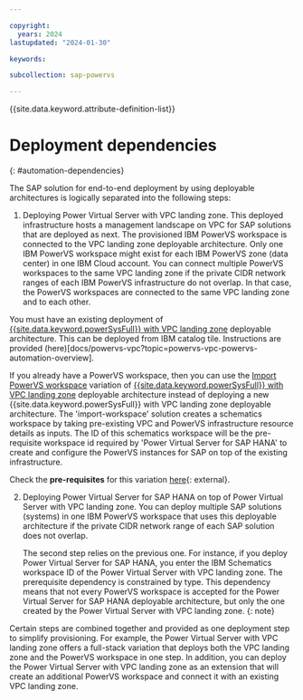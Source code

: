 ```yaml
---

copyright:
  years: 2024
lastupdated: "2024-01-30"

keywords:

subcollection: sap-powervs

---
```


{{site.data.keyword.attribute-definition-list}}

# Deployment dependencies
{: #automation-dependencies}

The SAP solution for end-to-end deployment by using deployable architectures is logically separated into the following steps:

1. Deploying Power Virtual Server with VPC landing zone. This deployed infrastructure hosts a management landscape on VPC for SAP solutions that are deployed as next. The provisioned IBM PowerVS workspace is connected to the VPC landing zone deployable architecture. Only one IBM PowerVS workspace might exist for each IBM PowerVS zone (data center) in one IBM Cloud account. You can connect multiple PowerVS workspaces to the same VPC landing zone if the private CIDR network ranges of each IBM PowerVS infrastructure do not overlap. In that case, the PowerVS workspaces are connected to the same VPC landing zone and to each other.

You must have an existing deployment of [{{site.data.keyword.powerSysFull}} with VPC landing zone](https://cloud.ibm.com/catalog/architecture/deploy-arch-ibm-pvs-inf-2dd486c7-b317-4aaa-907b-42671485ad96-global) deployable architecture. This can be deployed from IBM catalog tile. Instructions are provided (here)[docs/powervs-vpc?topic=powervs-vpc-powervs-automation-overview].

If you already have a PowerVS workspace, then you can use the [Import PowerVS workspace](/docs/powervs-vpc?topic=powervs-vpc-automation-solution-overview#overview-powervs-workspace-import-variant) variation of [{{site.data.keyword.powerSysFull}} with VPC landing zone](https://cloud.ibm.com/catalog/architecture/deploy-arch-ibm-pvs-inf-2dd486c7-b317-4aaa-907b-42671485ad96-global) deployable architecture instead of deploying a new {{site.data.keyword.powerSysFull}} with VPC landing zone deployable architecture.  The 'import-workspace' solution creates a schematics workspace by taking pre-existing VPC and PowerVS infrastructure resource details as inputs. The ID of this schematics workspace will be the pre-requisite workspace id required by 'Power Virtual Server for SAP HANA' to create and configure the PowerVS instances for SAP on top of the existing infrastructure. 

Check the **pre-requisites** for this variation [here](https://github.com/terraform-ibm-modules/terraform-ibm-powervs-infrastructure/tree/main/solutions/import-workspace#pre-requisites){: external}.


2. Deploying Power Virtual Server for SAP HANA on top of Power Virtual Server with VPC landing zone. You can deploy multiple SAP solutions (systems) in one IBM PowerVS workspace that uses this deployable architecture if the private CIDR network range of each SAP solution does not overlap.

    The second step relies on the previous one. For instance, if you deploy Power Virtual Server for SAP HANA, you enter the IBM Schematics workspace ID of the Power Virtual Server with VPC landing zone. The prerequisite dependency is constrained by type. This dependency means that not every PowerVS workspace is accepted for the Power Virtual Server for SAP HANA deployable architecture, but only the one created by the Power Virtual Server with VPC landing zone.
    {: note}

Certain steps are combined together and provided as one deployment step to simplify provisioning. For example, the Power Virtual Server with VPC landing zone offers a full-stack variation that deploys both the VPC landing zone and the PowerVS workspace in one step. In addition, you can deploy the Power Virtual Server with VPC landing zone as an extension that will create an additional PowerVS workspace and connect it with an existing VPC landing zone.
